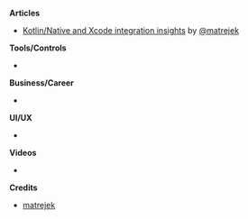 
**Articles**

* [Kotlin/Native and Xcode integration insights](https://medium.com/@mateuszmatrejek/kotlin-native-and-xcode-integration-insights-357b8747a1c8) by [@matrejek](https://twitter.com/matrejek)

**Tools/Controls**

* 

**Business/Career**

*

**UI/UX**

*

**Videos**

*

**Credits**

* [matrejek](https://github.com/matrejek)
